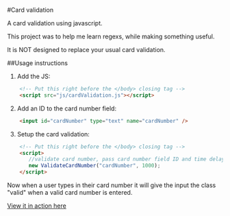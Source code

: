 #Card validation

A card validation using javascript.

This project was to help me learn regexs, while making something useful.

It is NOT designed to replace your usual card validation.

##Usage instructions

1. Add the JS:
```html
    <!-- Put this right before the </body> closing tag -->
    <script src="js/cardValidation.js"></script>
```

2. Add an ID to the card number field:
```html
    <input id="cardNumber" type="text" name="cardNumber" />
```

3. Setup the card validation:
```html
    <!-- Put this right before the </body> closing tag -->
    <script>
       //validate card number, pass card number field ID and time delay before checking
       new ValidateCardNumber("cardNumber", 1000);
    </script>
```

Now when a user types in their card number it will give the input the class "valid" when a valid card number is entered.

[View it in action here](http://martinblackburn.github.com/card-validation/)